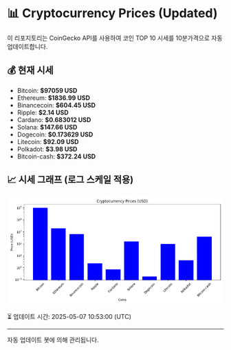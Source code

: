 
# 📊 Cryptocurrency Prices (Updated)

이 리포지토리는 CoinGecko API를 사용하여 코인 TOP 10 시세를 10분가격으로 자동 업데이트합니다.

## 💰 현재 시세
- Bitcoin: **$97059 USD**
- Ethereum: **$1836.99 USD**
- Binancecoin: **$604.45 USD**
- Ripple: **$2.14 USD**
- Cardano: **$0.683012 USD**
- Solana: **$147.66 USD**
- Dogecoin: **$0.173629 USD**
- Litecoin: **$92.09 USD**
- Polkadot: **$3.98 USD**
- Bitcoin-cash: **$372.24 USD**

## 📈 시세 그래프 (로그 스케일 적용)
![Crypto Prices](crypto_prices.png)

⏳ 업데이트 시간: 2025-05-07 10:53:00 (UTC)

---
자동 업데이트 봇에 의해 관리됩니다.
